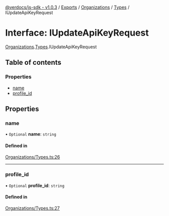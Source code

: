 [@verdocs/js-sdk - v1.0.3](../README.md) / [Exports](../modules.md) / [Organizations](../modules/Organizations.md) / [Types](../modules/Organizations.Types.md) / IUpdateApiKeyRequest

# Interface: IUpdateApiKeyRequest

[Organizations](../modules/Organizations.md).[Types](../modules/Organizations.Types.md).IUpdateApiKeyRequest

## Table of contents

### Properties

- [name](Organizations.Types.IUpdateApiKeyRequest.md#name)
- [profile_id](Organizations.Types.IUpdateApiKeyRequest.md#profile_id)

## Properties

### name

• `Optional` **name**: `string`

#### Defined in

[Organizations/Types.ts:26](https://github.com/Verdocs/js-sdk/blob/main/src/Organizations/Types.ts#L26)

___

### profile\_id

• `Optional` **profile\_id**: `string`

#### Defined in

[Organizations/Types.ts:27](https://github.com/Verdocs/js-sdk/blob/main/src/Organizations/Types.ts#L27)
